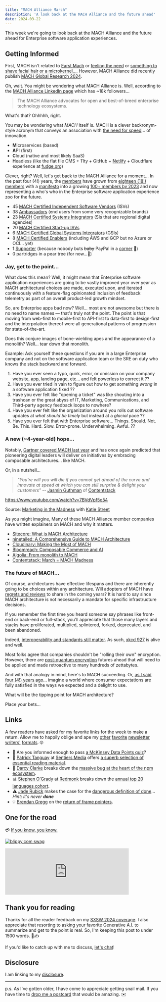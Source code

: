 ```yaml
---
title: "MACH Alliance March"
description: 'A look back at the MACH Alliance and the future ahead'
date: 2024-03-22
---
```


This week we're going to look back at the MACH Alliance and the future ahead for Enterprise software application experiences.

## Getting Informed

First, MACH isn't related to [Earst Mach](https://en.wikipedia.org/wiki/Ernst_Mach) or [feeling the need](https://www.youtube.com/watch?v=4PzpztFJZP8) or [something to shave facial hair or a microkernel...](https://en.wikipedia.org/wiki/Mach). However, MACH Alliance did recently publish [MACH Global Research 2024](https://machalliance.org/content-hub/mach-global-research-2024).

Oh, wait. You might be wondering what MACH Alliance is. Well, according to the [MACH Alliance LinkedIn page](https://www.linkedin.com/company/machalliance/) which has ~18k followers...

> The MACH Alliance advocates for open and best-of-breed enterprise technology ecosystems.

What's that? Ohhhhh, right.

You may be wondering what _MACH_ itself is. MACH is a clever backronym-style acronym that conveys an association with [the need for speed](https://machalliance.org/insights/the-need-for-speed)... of innovation.

- **M**icroservices (based)
- **A**PI (first)
- **C**loud (native and most likely SaaS)
- **H**eadless (like the flat file CMS + 11ty + GitHub + [Netlify](https://machalliance.org/members/netlify) + Cloudflare experience at [fudge.org](/))

Clever, right? Well, let's get back to the MACH Alliance for a moment... In the past four (4!) years, the [members](https://machalliance.org/members) have grown from [eighteen (18!) members](https://web.archive.org/web/20200625151649/https://machalliance.org/) with a [manifesto](https://machalliance.org/the-mach-manifesto) into a growing [100+ members by 2023](https://machalliance.org/newsroom/mach-alliance-surpasses-100-members-as-it-closes-out-milestone-2023) and now representing a who's who in the Enterprise software application experience zoo for the future.

- 45 [MACH Certified Independent Software Vendors](https://machalliance.org/members?tab=overview&category=MACH+Certified+ISVs) (ISVs)
- 38 [Ambassadors](https://machalliance.org/ambassadors) (end users from some very recognizable brands)
- 23 [MACH Certified Systems Integrators](https://machalliance.org/members?tab=overview&category=MACH+Certified+SIs) (SIs that are regional digital agencies)
- 20 [MACH Certified Start-up ISVs](https://machalliance.org/members?tab=overview&category=MACH+Certified+Start-up+ISVs)
- 6 [MACH Certified Global Systems Integrators](https://machalliance.org/members?tab=overview&category=MACH+Certified+GSIs) (GSIs)
- 8 [MACH Certified Enablers](https://machalliance.org/members?tab=overview&category=MACH+Certified+Enablers) (including AWS and GCP but no Azure or OCI... yet)
- 1 [Supporter](https://machalliance.org/members?tab=overview&category=Supporters) (because nobody buts ~~baby~~ PayPal in a [corner](https://www.youtube.com/watch?v=ypKSbnYOrwE) 💃)
- 0 partridges in a pear tree (for now...🎄)

### Jay, get to the point...

What does this mean? Well, it might mean that Enterprise software application experiences are going to be vastly improved year over year as MACH architectural choices are made, executed upon, and iterated continuously with a feature-flag opinionated inclusion of feedback telemetry as part of an overall product-led growth mindset.

So, are Enterprise apps bad now? Well... most are not awesome but there is no need to name names — that's truly not the point. The point is that moving from web-first to mobile-first to API-first to data-first to design-first and the interpolation thereof were all generational patterns of progression for state-of-the-art.

Does this conjure images of bone-wielding apes and the appearance of a monolith? Well... tear down that monolith.

Example: Ask yourself these questions if you are in a large Enterprise company and not on the software application team or the SRE on duty who knows the stack backward and forward.

1. Have you ever seen a typo, quirk, error, or omission on your company website, app, landing page, etc... and felt powerless to correct it ??
2. Have you ever tried in vain to figure out how to get something _wrong_ in a software application fixed ??
3. Have you ever felt like "opening a ticket" was like shouting into a trashcan or the great abyss of IT, Marketing, Communications, and Third-party agency feedback loops to nowhere?
4. Have you ever felt like the organization around you rolls out software updates at _what should be timely_ but instead at a _glacial_ pace ??
5. Have you ever felt that with Enterprise software... Things. Should. Not. Be. This. Hard. Slow. Error-prone. Underwhelming. Awful. ??

### A new (~4-year-old) hope...

Notably, [Gartner covered MACH last year](https://www.gartner.com/en/documents/4801431) and has once again predicted that pioneering digital leaders will deliver on initiatives by embracing composable architectures... like MACH.

Or, in a nutshell...

> _"You're will you will die if you cannot get ahead of the curve and innovate at speed at which you can still surprise & delight your customers"_ -- [Jasmin Guthman](https://www.linkedin.com/in/jguthmann) of [Contentstack](https://machalliance.org/members/contentstack)

https://www.youtube.com/watch?v=7BVdVpf5o54

Source: [Marketing in the Madness](https://www.youtube.com/@katiestreetagency) with [Katie Street](https://www.linkedin.com/in/katiestreet)

As you might imagine, Many of these MACH Alliance member companies have written explainers on MACH and why it matters.

- [Sitecore:  What is MACH Architecture](https://www.sitecore.com/blog/headless/what-is-mach-architecture)
- [ninetailed: A Comprehensive Guide to MACH Architecture](https://ninetailed.io/blog/everything-about-mach-architecture/)
- [Cloudinary: Making the Most of MACH](https://cloudinary.com/blog/making-the-most-of-mour-essential-guide-to-understanding-and-building-composable-architecture)
- [Bloomreach: Composable Commerce and AI](https://www.bloomreach.com/en/blog/2023/why-you-need-composable-commerce-to-get-the-most-out-of-ai)
- [Algolia: From monolith to MACH](https://www.algolia.com/customers/flaconi/)
- [Contentstack: March = MACH Madness](https://www.contentstack.com/blog/composable/the-memo-march-2024)

### The future of MACH...

Of course, architectures have effective lifespans and there are inherently going to be choices within any architecture. Will adopters of MACH have [regrets and reviews](https://cep.dev/posts/every-infrastructure-decision-i-endorse-or-regret-after-4-years-running-infrastructure-at-a-startup/) to share in the coming years? It is hard to say since MACH architecture is not necessarily a mandate for specific infrastructure decisions.

If you remember the first time you heard someone say phrases like front-end or back-end or full-stack, you'll appreciate that those many layers and stacks have proliferated, multiplied, splintered, forked, deprecated, and been abandoned.

Indeed, [interoperability and standards still matter](https://machalliance.org/content-hub/phase-ii-of-the-mach-alliance-interoperability-standards). As such, [xkcd 927](https://xkcd.com/927/) is alive and well.

Most folks agree that companies shouldn't be "rolling their own" encryption. However, there are [post-quantum encryption](https://csrc.nist.gov/Projects/post-quantum-cryptography) futures ahead that will need to be applied and made retroactive to many hundreds of zettabytes.

And with that analogy in mind, here's to MACH succeeding. Or, [as I said four (4!) years ago](/archive/social-telecom-2030/)... imagine a world where consumer expectations are fully satisfied in the ways we expected and a delight to use.

What will be the tipping point for MACH architecture?

Place your bets...

## Links

A few readers have asked for my favorite links for the week to make a return. Allow me to happily oblige and ape my [other](https://www.techpolicy.press/newsletter/) [favorite](https://spyglass.org) [newsletter](https://monitoring.love) [writers'](http://devopsweekly.com) [formats](https://aitimetoimpact.com). 🤓

- 🤔 Are you informed enough to pass [a McKinsey Data Points quiz](https://www.mckinsey.com/Featured-Insights/McKinsey-Data-Points?ref=fudge.org)?
- 🤯 [Patrick Tanguay](https://www.linkedin.com/in/patricktanguay/) at [Sentiers Media](https://sentiers.media/?ref=fudge.org) offers [a superb selection of essential reading material](https://sentiers.media/cathedrals-of-convention-clip-art-doesnt-come-to-life-could-we-invest-in-nature-no-303/?ref=sentiers-newsletter/?ref=fudge.org).
- 🧐 [Darcy Clarke](https://www.linkedin.com/in/darcyclarke/) breaks down the [massive bug at the heart of the npm ecosystem](https://blog.vlt.sh/blog/the-massive-hole-in-the-npm-ecosystem?ref=fudge.org).
- 📊 [Stephen O'Grady](https://www.linkedin.com/in/sogrady/) at [Redmonk](https://redmonk.com/about/) breaks down the [annual top 20 languages cohort](https://redmonk.com/sogrady/2024/03/08/language-rankings-1-24/?ref=fudge.org).
- ⚠️ [Jade Rubick](https://www.linkedin.com/in/jaderubick/) makes the case for the [dangerous definition of done](https://www.srepath.com/danger-of-unreliable-platform-engineering/?ref=fudge.org)... _Hint: it's never **done**_
- 💡 [Brendan Gregg](https://www.linkedin.com/in/brendangregg/) on the [return of frame pointers](https://www.brendangregg.com/blog/2024-03-17/the-return-of-the-frame-pointers.html?ref=fudge.org).

## One for the road

💳 [If you know, you know.](https://cuthrell.com/@jay/112151866840221676)

[![blippy.com swag](https://live.staticflickr.com/4104/5034116185_8de34dbf40_n.jpg 'deeply personal @blippy prize pack  ;-)')](https://flic.kr/p/8ERamD)

<iframe src="https://cuthrell.com/@jay/112151866840221676/embed" class="mastodon-embed" style="max-width: 100%; border: 0" width="400" allowfullscreen="allowfullscreen"></iframe><script src="https://cuthrell.com/embed.js" async="async"></script>

## Thank you for reading

Thanks for all the reader feedback on my [SXSW 2024 coverage](/topics/sxsw). I also appreciate that resorting to asking your favorite Generative A.I. to summarize and get to the point is real. So, I'm keeping this post to under 1500 words. 🤖✍️

If you'd like to catch up with me to discuss, [let's chat](/feedback/)!

## Disclosure

I am linking to my [disclosure](https://jaycuthrell.com/disclosure/).

***

p.s. As I've gotten older, I have come to appreciate getting snail mail. If you have time to [drop me a postcard](https://jaycuthrell.com/contact) that would be amazing. ✉️
